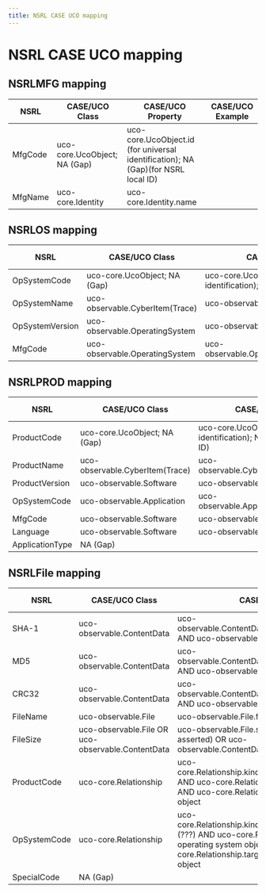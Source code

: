 ```yaml
---
title: NSRL CASE UCO mapping
---
```


# NSRL CASE UCO mapping


## NSRLMFG mapping

|NSRL|CASE/UCO Class|CASE/UCO Property|CASE/UCO Example|
|---|---|---|---|
|MfgCode|uco-core.UcoObject; NA (Gap)|uco-core.UcoObject.id (for universal identification); NA (Gap)(for NSRL local ID)||
|MfgName|uco-core.Identity|uco-core.Identity.name||

## NSRLOS mapping

|NSRL|CASE/UCO Class|CASE/UCO Property|CASE/UCO Example|
|---|---|---|---|
|OpSystemCode|uco-core.UcoObject; NA (Gap)|uco-core.UcoObject.id (for universal identification); NA (Gap)(for NSRL local ID)||
|OpSystemName|uco-observable.CyberItem(Trace)|uco-observable.CyberItem(Trace).name||
|OpSystemVersion|uco-observable.OperatingSystem|uco-observable.OperatingSystem.version||
|MfgCode|uco-observable.OperatingSystem|uco-observable.OperatingSystem.manufacturer||

## NSRLPROD mapping

|NSRL|CASE/UCO Class|CASE/UCO Property|CASE/UCO Example|
|---|---|---|---|
|ProductCode|uco-core.UcoObject; NA (Gap)|uco-core.UcoObject.id (for universal identification); NA (Gap)(for NSRL local ID)||
|ProductName|uco-observable.CyberItem(Trace)|uco-observable.CyberItem(Trace).name|||
|ProductVersion|uco-observable.Software|uco-observable.Software.version||
|OpSystemCode|uco-observable.Application|uco-observable.Application.operatingSystem||
|MfgCode|uco-observable.Software|uco-observable.Software.manufacturer||
|Language|uco-observable.Software|uco-observable.Software.language||
|ApplicationType|NA (Gap)|||

## NSRLFile mapping

|NSRL|CASE/UCO Class|CASE/UCO Property|CASE/UCO Example|
|---|---|---|---|
|SHA-1|uco-observable.ContentData|uco-observable.ContentData.Hash.hashMethod="SHA1" AND uco-observable.ContentData.Hash.hashValue||
|MD5|uco-observable.ContentData|uco-observable.ContentData.Hash.hashMethod="MD5" AND uco-observable.ContentData.Hash.hashValue||
|CRC32|uco-observable.ContentData|uco-observable.ContentData.Hash.hashMethod="CRC32" AND uco-observable.ContentData.Hash.hashValue||
|FileName|uco-observable.File|uco-observable.File.fileName||
|FileSize|uco-observable.File OR uco-observable.ContentData|uco-observable.File.sizeInBytes (file system asserted) OR uco-observable.ContentData.sizeInBytes (actual)||
|ProductCode|uco-core.Relationship|uco-core.Relationship.kindOfRelationship="ComponentOf" AND uco-core.Relationship.source=id of file object AND uco-core.Relationship.target=id of product object||
|OpSystemCode|uco-core.Relationship|uco-core.Relationship.kindOfRelationship="RelevantTo"(???) AND uco-core.Relationship.source=id of operating system object AND uco-core.Relationship.target=id of operating system object|||
|SpecialCode|NA (Gap)|||
